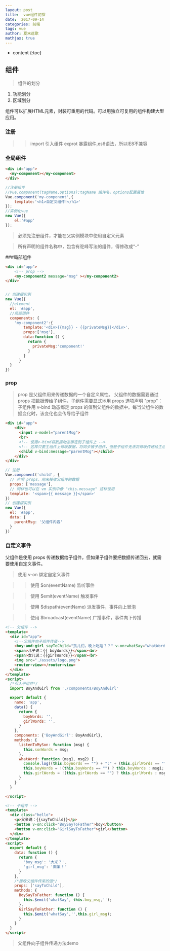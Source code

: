 ```yaml
---
layout: post
title:  vue组件初探
date:  2017-09-14
categories: 前端
tags: vue
author: 夏末远歌
mathjax: true
---
```


* content
{:toc}

## 组件
>组件的划分
1. 功能划分
2. 区域划分

组件可以扩展HTML元素，封装可重用的代码。可以用独立可复用的组件构建大型应用。

<!--more-->

### 注册

>>import 引入组件 exprot 暴露组件,es6语法，所以IE8不兼容

### 全局组件

```html
<div id="app">
  <my-component></my-component>
</div>
```
```javascript
//注册组件
//Vue.component(tagName,options);tagName 组件名，options配置属性
Vue.component('my-component',{
    template:'<h1>自定义组件!</h1>'
});
//实例化vue
new Vue({
    el:'#app'
});
```


>必须先注册组件，才能在父实例模块中使用自定义元素

>所有声明的组件名称中，包含有驼峰写法的组件，得修改成“-”

###局部组件

```html
<div id="app">
    <!-- prop -->
    <my-component2 message="msg" ></my-component2>
</div>
```

```javascript

// 创建根实例
new Vue({
  //element
  el: '#app',
  //局部组件
  components: {
    'my-component2':{
        template:'<div>{{msg}} - {{privateMsg}}</div>',
        props:['msg'],
        data:function () {
          return {
            privateMsg:'component!'
          }
        }
      }
  }
})
```


### prop

>prop 是父组件用来传递数据的一个自定义属性。
父组件的数据需要通过 props 把数据传给子组件，子组件需要显式地用 props 选项声明 "prop"：
>子组件用 v-bind 动态绑定 props 的值到父组件的数据中。每当父组件的数据变化时，该变化也会传导给子组件

```html
<div id="app">
    <div>
      <input v-model="parentMsg">
      <br>
      <!-- 使用v-bind将数据动态绑定到子组件上 -->
      <!-- 这样只要主组件上修改数据，将同步被子组件，但是子组件无法将修改传递给主组件改改数据 -->
      <child v-bind:message="parentMsg"></child>
    </div>
</div>
```

```javascript
// 注册
Vue.component('child', {
  // 声明 props，用来接收父组件的数据
  props: ['message'],
  // 同样也可以在 vm 实例中像 "this.message" 这样使用
  template: '<span>{{ message }}</span>'
})
// 创建根实例
new Vue({
  el: '#app',
  data: {
    parentMsg: '父组件内容'
  }
})
```

### 自定义事件

父组件是使用 props 传递数据给子组件，但如果子组件要把数据传递回去，就需要使用自定义事件。

>使用 v-on 绑定自定义事件

>>使用 $on(eventName) 监听事件

>>使用 $emit(eventName) 触发事件

>>使用 $dispath(eventName) 派发事件，事件向上冒泡

>>使用 $broadcast(eventName) 广播事件，事件向下传播


```html
<!-- 父组件 -->
<template>
  <div id="app">
    <!--父组件向子组件传值-->
    <boy-and-girl sayToChild="孩儿们，晚上吃啥？？" v-on:whatSay="whatWord"></boy-and-girl>
    <span>儿子说：{{ boyWords}}</span><br>
    <span>女儿说：{{girlWords}}</span><br>
    <img src="./assets/logo.png">
    <router-view></router-view>
  </div>
</template>
<script>
  /*引入子组件*/
  import BoyAndGirl from './components/BoyAndGirl'

  export default {
    name: 'app',
    data() {
      return {
        boyWords: '',
        girlWords: '',
      }
    },
    components: {'BoyAndGirl': BoyAndGirl},
    methods: {
      listenToMySon: function (msg) {
        this.sonWords = msg;
      },
      whatWord: function (msg1, msg2) {
        console.log((this.boyWords == "") + ":" + (this.girlWords == ""));
        this.boyWords = !(this.boyWords == "") ? this.boyWords : msg1;
        this.girlWords = !(this.girlWords == "") ? this.girlWords : msg2;
      }
    }
  }

</script>

```

```html
<!-- 子组件 -->
<template>
  <div class="hello">
    <p>父亲说：{{sayToChild}}</p>
    <button v-on:click="BoySayToFather">boy</button>
    <button v-on:click="GirlSayToFather">girl</button>
  </div>
</template>
<script>
  export default {
    data: function () {
      return {
        'boy_msg': '大米？',
        'girl_msg': '面条！'
      }
    },
    /*接收父组件传来的值*/
    props: ['sayToChild'],
    methods: {
      BoySayToFather: function () {
        this.$emit('whatSay', this.boy_msg,'');
      },
      GirlSayToFather: function () {
        this.$emit('whatSay','',this.girl_msg);
      }
    }
  }
</script>
```
>父组件向子组件传递方法demo
<script async src="//jsfiddle.net/xihalele123/f3vtgvut/1/embed/js,html,result/dark/"></script>



<script async src="//jsfiddle.net/xihalele123/rwzf2xus/3/embed/js,html,result/dark/"></script>